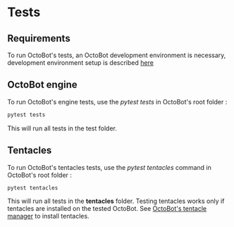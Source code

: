 # Tests

## Requirements

To run OctoBot's tests, an OctoBot development environment is necessary, development environment setup is described [here](../guides/developer-guide.md)

## OctoBot engine

To run OctoBot's engine tests, use the _pytest tests_ in OctoBot's root folder :

```bash
pytest tests
```

This will run all tests in the test folder.

## Tentacles

To run OctoBot's tentacles tests, use the _pytest tentacles_ command in OctoBot's root folder :

```bash
pytest tentacles
```

This will run all tests in the **tentacles** folder. Testing tentacles works only if tentacles are installed on the tested OctoBot. See [OctoBot's tentacle manager](https://docs.octobot.online/advanced_usage/tentacle-manager) to install tentacles.

